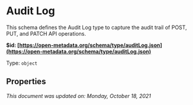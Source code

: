 # Audit Log

This schema defines the Audit Log type to capture the audit trail of POST, PUT, and PATCH API operations.

**$id: [https://open-metadata.org/schema/type/auditLog.json](https://open-metadata.org/schema/type/auditLog.json)**

Type: `object`

## Properties

_This document was updated on: Monday, October 18, 2021_